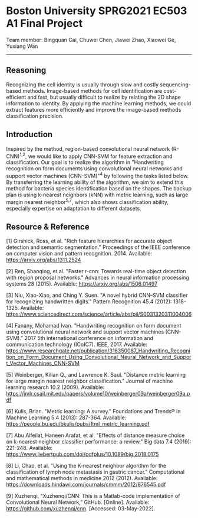 # Boston University SPRG2021 EC503 A1 Final Project
Team member: Bingquan Cai, Chuwei Chen, Jiawei Zhao, Xiaowei Ge, Yuxiang Wan

---
## Reasoning
Recognizing the cell identity is usually through slow and costly sequencing-based methods. Image-based methods for cell identification are cost-efficient and fast, but usually difficult to realize by relating the 2D shape information to identity. By applying the machine learning methods, we could extract features more efficiently and improve the image-based methods classification precision. 

## Introduction
Inspired by the method, region-based convolutional neural network (R-CNN)<sup>1,2</sup>, we would like to apply CNN-SVM for feature extraction and classification. Our goal is to realize the algorithm in "Handwriting recognition on form documents using convolutional neural networks and support vector machines (CNN-SVM)"<sup>4</sup> by following the tasks listed below. By transferring the learning ability of the algorithm, we aim to extend this method for bacteria species identification based on the shapes. The backup plan is using k-nearest neighbors (kNN) with metric learning, such as large margin nearest neighbor<sup>5,7</sup>, which also shows classification ability, especially expertise on adaptation to different datasets.

## Resource & Reference
[1] Girshick, Ross, et al. "Rich feature hierarchies for accurate object detection and semantic segmentation." Proceedings of the IEEE conference on computer vision and pattern recognition. 2014. Available: https://arxiv.org/abs/1311.2524

[2] Ren, Shaoqing, et al. "Faster r-cnn: Towards real-time object detection with region proposal networks." Advances in neural information processing systems 28 (2015). Available: https://arxiv.org/abs/1506.01497

[3] Niu, Xiao-Xiao, and Ching Y. Suen. "A novel hybrid CNN–SVM classifier for recognizing handwritten digits." Pattern Recognition 45.4 (2012): 1318-1325. 
Available: https://www.sciencedirect.com/science/article/abs/pii/S0031320311004006

[4] Fanany, Mohamad Ivan. "Handwriting recognition on form document using convolutional neural network and support vector machines (CNN-SVM)." 2017 5th international conference on information and communication technology (ICoIC7). IEEE, 2017. 
Available: https://www.researchgate.net/publication/316350087_Handwriting_Recognition_on_Form_Document_Using_Convolutional_Neural_Network_and_Support_Vector_Machines_CNN-SVM

[5] Weinberger, Kilian Q., and Lawrence K. Saul. "Distance metric learning for large margin nearest neighbor classification." Journal of machine learning research 10.2 (2009). 
Available: https://jmlr.csail.mit.edu/papers/volume10/weinberger09a/weinberger09a.pdf

[6] Kulis, Brian. "Metric learning: A survey." Foundations and Trends® in Machine Learning 5.4 (2013): 287-364. Available: https://people.bu.edu/bkulis/pubs/ftml_metric_learning.pdf

[7] Abu Alfeilat, Haneen Arafat, et al. "Effects of distance measure choice on k-nearest neighbor classifier performance: a review." Big data 7.4 (2019): 221-248.
Available: https://www.liebertpub.com/doi/pdfplus/10.1089/big.2018.0175

[8] Li, Chao, et al. "Using the K-nearest neighbor algorithm for the classification of lymph node metastasis in gastric cancer." Computational and mathematical methods in medicine 2012 (2012).
Available: https://downloads.hindawi.com/journals/cmmm/2012/876545.pdf

[9] Xuzhenqi, “Xuzhenqi/CNN: This is a Matlab-code implementation of Convolutional Neural Network,” GitHub. [Online]. 
Available: https://github.com/xuzhenqi/cnn. [Accessed: 03-May-2022]. 
